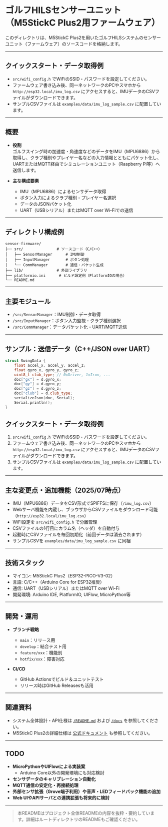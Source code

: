 # ゴルフHILSセンサーユニット（M5StickC Plus2用ファームウェア）

このディレクトリは、M5StickC Plus2を用いたゴルフHILSシステムのセンサーユニット（ファームウェア）のソースコードを格納します。

---

## クイックスタート・データ取得例

- `src/wifi_config.h` でWiFiのSSID・パスワードを設定してください。
- ファームウェア書き込み後、同一ネットワークのPCやスマホから `http://esp32.local/imu_log.csv` にアクセスすると、IMUデータのCSVファイルがダウンロードできます。
- サンプルCSVファイルは `examples/data/imu_log_sample.csv` に配置しています。

---

## 概要

- **役割**  
  ゴルフスイング時の加速度・角速度などのデータをIMU（MPU6886）から取得し、クラブ種別やプレイヤー名などの入力情報とともにパケット化し、UARTまたはMQTT経由でシミュレーションユニット（Raspberry Pi等）へ送信します。

- **主な構成要素**
  - IMU（MPU6886）によるセンサデータ取得
  - ボタン入力によるクラブ種別・プレイヤー名選択
  - データのJSONパケット化
  - UART（USBシリアル）またはMQTT over Wi-Fiでの送信

---

## ディレクトリ構成例

```
sensor-firmware/
├── src/               # ソースコード（C/C++）
│   ├── SensorManager      # IMU制御
│   ├── InputManager       # ボタン処理
│   └── CommManager        # 通信・パケット生成
├── lib/               # 外部ライブラリ
├── platformio.ini      # ビルド設定例（PlatformIOの場合）
└── README.md
```

---

## 主要モジュール

- `/src/SensorManager`：IMU制御・データ取得
- `/src/InputManager`：ボタン入力監視・クラブ種別選択
- `/src/CommManager`：データパケット化・UART/MQTT送信

---

## サンプル：送信データ（C++/JSON over UART）

```cpp
struct SwingData {
    float accel_x, accel_y, accel_z;
    float gyro_x, gyro_y, gyro_z;
    uint8_t club_type; // 0=Driver, 1=Iron, ...
    doc["gx"] = d.gyro_x;
    doc["gy"] = d.gyro_y;
    doc["gz"] = d.gyro_z;
    doc["club"] = d.club_type;
    serializeJson(doc, Serial);
    Serial.println();
}
```

## クイックスタート・データ取得例

1. `src/wifi_config.h` でWiFiのSSID・パスワードを設定してください。
2. ファームウェア書き込み後、同一ネットワークのPCやスマホから `http://esp32.local/imu_log.csv` にアクセスすると、IMUデータのCSVファイルがダウンロードできます。
3. サンプルCSVファイルは `examples/data/imu_log_sample.csv` に配置しています。

---

## 主な変更点・追加機能（2025/07時点）

- IMU（MPU6886）データをCSV形式でSPIFFSに保存（`/imu_log.csv`）
- Webサーバ機能を内蔵し、ブラウザからCSVファイルをダウンロード可能（`http://esp32.local/imu_log.csv`）
- WiFi設定を `src/wifi_config.h` で分離管理
- CSVファイルの1行目にカラム名（ヘッダ）を自動付与
- 起動時にCSVファイルを毎回初期化（前回データは消去されます）
- サンプルCSVを `examples/data/imu_log_sample.csv` に同梱

---

## 技術スタック

- マイコン: M5StickC Plus2（ESP32-PICO-V3-02）
- 言語: C/C++（Arduino Core for ESP32推奨）
- 通信: UART（USBシリアル）またはMQTT over Wi-Fi
- 開発環境: Arduino IDE, PlatformIO, UIFlow, MicroPython等

---

## 開発・運用

- **ブランチ戦略**  
  - `main`：リリース用
  - `develop`：結合テスト用
  - `feature/xxx`：機能別
  - `hotfix/xxx`：障害対応

- **CI/CD**  
  - GitHub Actionsでビルド＆ユニットテスト
  - リリース時はGitHub Releasesも活用

---

## 関連資料

- システム全体設計・API仕様は [`/README.md`](../README.md) および [`/docs`](../docs/) を参照してください。
- M5StickC Plus2の詳細仕様は [公式ドキュメント](https://docs.m5stack.com/ja/core/m5stickc_plus2) も参照してください。

---

## TODO

- **MicroPythonやUIFlowによる実装案**  
  - Arduino Core以外の開発環境にも対応検討
- **センサデータのキャリブレーション自動化**
- **MQTT通信の安定化・再接続処理**
- **外部センサ拡張（Grove端子利用）や音声・LEDフィードバック機能の追加**
- **Web UIやAPIサーバとの連携拡張も将来的に検討**

---

> 本READMEはプロジェクト全体READMEの内容を抜粋・要約しています。詳細はルートディレクトリのREADMEもご確認ください。